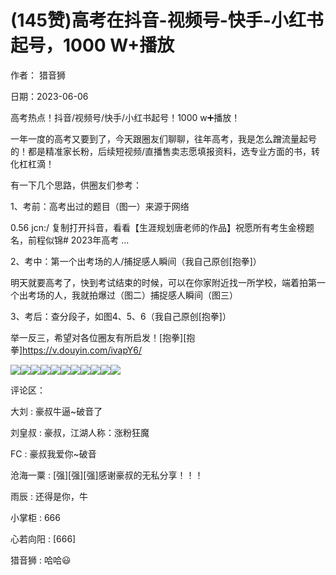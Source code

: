 
# (145赞)高考在抖音-视频号-快手-小红书起号，1000 W+播放

作者：  猎音狮

日期：2023-06-06

高考热点！抖音/视频号/快手/小红书起号！1000 w➕播放！

一年一度的高考又要到了，今天跟圈友们聊聊，往年高考，我是怎么蹭流量起号的！都是精准家长粉，后续短视频/直播售卖志愿填报资料，选专业方面的书，转化杠杠滴！

有一下几个思路，供圈友们参考：

1、考前：高考出过的题目（图一）来源于网络

0.56 jcn:/ 复制打开抖音，看看【生涯规划唐老师的作品】祝愿所有考生金榜题名，前程似锦# 2023年高考 ...

2、考中：第一个出考场的人/捕捉感人瞬间（我自己原创[抱拳]）

明天就要高考了，快到考试结束的时候，可以在你家附近找一所学校，端着拍第一个出考场的人，我就拍爆过（图二）捕捉感人瞬间（图三）

3、考后：查分段子，如图4、5、6（我自己原创[抱拳]）

举一反三，希望对各位圈友有所启发！[抱拳][抱拳]https://v.douyin.com/ivapY6/

![](img/gaokao-xiangguan_0231.png)![](img/gaokao-xiangguan_0236.png)![](img/gaokao-xiangguan_0241.png)![](img/gaokao-xiangguan_0246.png)![](img/gaokao-xiangguan_0251.png)![](img/gaokao-xiangguan_0256.png)![](img/gaokao-xiangguan_0261.png)![](img/gaokao-xiangguan_0266.png)![](img/gaokao-xiangguan_0271.png)![](img/gaokao-xiangguan_0276.png)![](img/gaokao-xiangguan_0281.png)

评论区：

大刘 : 豪叔牛逼~破音了

刘皇叔 : 豪叔，江湖人称：涨粉狂魔

FC : 豪叔我爱你~破音

沧海一粟 : [强][强][强]感谢豪叔的无私分享！！！

雨辰 : 还得是你，牛

小掌柜 : 666

心若向阳 : [666]

猎音狮 : 哈哈😃

